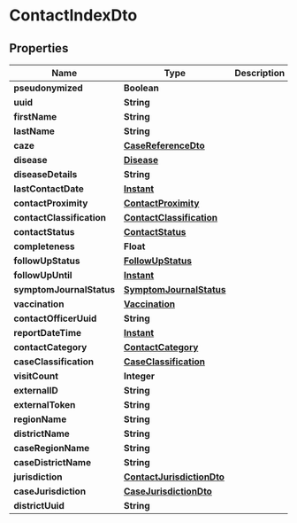 # ContactIndexDto

## Properties
Name | Type | Description | Notes
------------ | ------------- | ------------- | -------------
**pseudonymized** | **Boolean** |  |  [optional]
**uuid** | **String** |  |  [optional]
**firstName** | **String** |  |  [optional]
**lastName** | **String** |  |  [optional]
**caze** | [**CaseReferenceDto**](CaseReferenceDto.md) |  |  [optional]
**disease** | [**Disease**](Disease.md) |  |  [optional]
**diseaseDetails** | **String** |  |  [optional]
**lastContactDate** | [**Instant**](OffsetDateTime.md) |  |  [optional]
**contactProximity** | [**ContactProximity**](ContactProximity.md) |  |  [optional]
**contactClassification** | [**ContactClassification**](ContactClassification.md) |  |  [optional]
**contactStatus** | [**ContactStatus**](ContactStatus.md) |  |  [optional]
**completeness** | **Float** |  |  [optional]
**followUpStatus** | [**FollowUpStatus**](FollowUpStatus.md) |  |  [optional]
**followUpUntil** | [**Instant**](OffsetDateTime.md) |  |  [optional]
**symptomJournalStatus** | [**SymptomJournalStatus**](SymptomJournalStatus.md) |  |  [optional]
**vaccination** | [**Vaccination**](Vaccination.md) |  |  [optional]
**contactOfficerUuid** | **String** |  |  [optional]
**reportDateTime** | [**Instant**](OffsetDateTime.md) |  |  [optional]
**contactCategory** | [**ContactCategory**](ContactCategory.md) |  |  [optional]
**caseClassification** | [**CaseClassification**](CaseClassification.md) |  |  [optional]
**visitCount** | **Integer** |  |  [optional]
**externalID** | **String** |  |  [optional]
**externalToken** | **String** |  |  [optional]
**regionName** | **String** |  |  [optional]
**districtName** | **String** |  |  [optional]
**caseRegionName** | **String** |  |  [optional]
**caseDistrictName** | **String** |  |  [optional]
**jurisdiction** | [**ContactJurisdictionDto**](ContactJurisdictionDto.md) |  |  [optional]
**caseJurisdiction** | [**CaseJurisdictionDto**](CaseJurisdictionDto.md) |  |  [optional]
**districtUuid** | **String** |  |  [optional]
